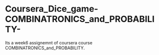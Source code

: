 # Coursera_Dice_game-COMBINATRONICS_and_PROBABILITY-
Its a week6 assignemnt of coursera course COMBINATRONICS_and_PROBABILITY. 
